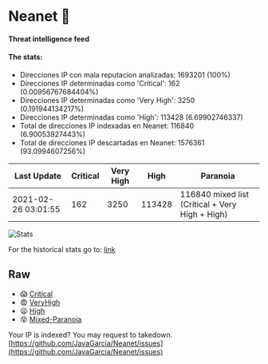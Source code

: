 # Neanet :hocho:
#### Threat intelligence feed
#### The stats:

- Direcciones IP con mala reputacion analizadas: 1693201 (100%)
- Direcciones IP determinadas como 'Critical':  162 (0.00956767684404%)
- Direcciones IP determinadas como 'Very High':  3250 (0.191944134217%)
- Direcciones IP determinadas como 'High':  113428 (6.69902746337)
- Total de direcciones IP indexadas en Neanet:  116840 (6.90053927443%)
- Total de direcciones IP descartadas en Neanet:  1576361 (93.0994607256%)

| Last Update | Critical | Very High | High | Paranoia |
| --- | --- | --- | --- | --- |
| 2021-02-26 03:01:55 | 162 | 3250 | 113428 | 116840 mixed list (Critical + Very High + High)|

![Stats](https://docs.google.com/spreadsheets/d/e/2PACX-1vSnaNMIXVabIpDJjufMlzH7poXnshF3mgd8Is1g9ytUEzVsP5my4Trn8f-xkoLLQ38xpL3HtmUexLo6/pubchart?oid=501124687&format=image)

For the historical stats go to: [link](/stats.csv)
## Raw
- :scream: [Critical](https://raw.githubusercontent.com/JavaGarcia/Neanet/master/blacklists/neanet_critical.txt)
- :fearful: [VeryHigh](https://raw.githubusercontent.com/JavaGarcia/Neanet/master/blacklists/neanet_veryHigh.txtt)
- :frowning: [High](https://raw.githubusercontent.com/JavaGarcia/Neanet/master/blacklists/neanet_high.txt)
- :dizzy_face: [Mixed-Paranoia](https://raw.githubusercontent.com/JavaGarcia/Neanet/master/blacklists/neanet_all.txt)


Your IP is indexed? You may request to takedown. [https://github.com/JavaGarcia/Neanet/issues](https://github.com/JavaGarcia/Neanet/issues)



















































































































































































































































































































































































































































































































































































































































































































































































































































































































































































































































































































































































































































































































































































































































































































































































































































































































































































































































































































































































































































































































































































































































































































































































































































































































































































































































































































































































































































































































































































































































































































































































































































































































































































































































































































































































































































































































































































































































































































































































































































































































































































































































































































































































































































































































































































































































